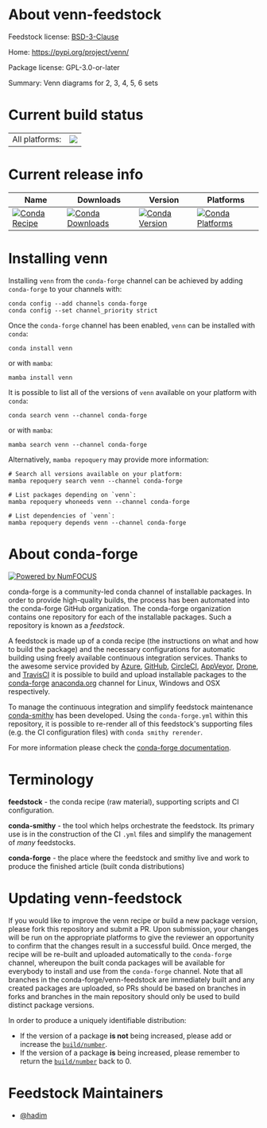About venn-feedstock
====================

Feedstock license: [BSD-3-Clause](https://github.com/conda-forge/venn-feedstock/blob/main/LICENSE.txt)

Home: https://pypi.org/project/venn/

Package license: GPL-3.0-or-later

Summary: Venn diagrams for 2, 3, 4, 5, 6 sets

Current build status
====================


<table><tr><td>All platforms:</td>
    <td>
      <a href="https://dev.azure.com/conda-forge/feedstock-builds/_build/latest?definitionId=12878&branchName=main">
        <img src="https://dev.azure.com/conda-forge/feedstock-builds/_apis/build/status/venn-feedstock?branchName=main">
      </a>
    </td>
  </tr>
</table>

Current release info
====================

| Name | Downloads | Version | Platforms |
| --- | --- | --- | --- |
| [![Conda Recipe](https://img.shields.io/badge/recipe-venn-green.svg)](https://anaconda.org/conda-forge/venn) | [![Conda Downloads](https://img.shields.io/conda/dn/conda-forge/venn.svg)](https://anaconda.org/conda-forge/venn) | [![Conda Version](https://img.shields.io/conda/vn/conda-forge/venn.svg)](https://anaconda.org/conda-forge/venn) | [![Conda Platforms](https://img.shields.io/conda/pn/conda-forge/venn.svg)](https://anaconda.org/conda-forge/venn) |

Installing venn
===============

Installing `venn` from the `conda-forge` channel can be achieved by adding `conda-forge` to your channels with:

```
conda config --add channels conda-forge
conda config --set channel_priority strict
```

Once the `conda-forge` channel has been enabled, `venn` can be installed with `conda`:

```
conda install venn
```

or with `mamba`:

```
mamba install venn
```

It is possible to list all of the versions of `venn` available on your platform with `conda`:

```
conda search venn --channel conda-forge
```

or with `mamba`:

```
mamba search venn --channel conda-forge
```

Alternatively, `mamba repoquery` may provide more information:

```
# Search all versions available on your platform:
mamba repoquery search venn --channel conda-forge

# List packages depending on `venn`:
mamba repoquery whoneeds venn --channel conda-forge

# List dependencies of `venn`:
mamba repoquery depends venn --channel conda-forge
```


About conda-forge
=================

[![Powered by
NumFOCUS](https://img.shields.io/badge/powered%20by-NumFOCUS-orange.svg?style=flat&colorA=E1523D&colorB=007D8A)](https://numfocus.org)

conda-forge is a community-led conda channel of installable packages.
In order to provide high-quality builds, the process has been automated into the
conda-forge GitHub organization. The conda-forge organization contains one repository
for each of the installable packages. Such a repository is known as a *feedstock*.

A feedstock is made up of a conda recipe (the instructions on what and how to build
the package) and the necessary configurations for automatic building using freely
available continuous integration services. Thanks to the awesome service provided by
[Azure](https://azure.microsoft.com/en-us/services/devops/), [GitHub](https://github.com/),
[CircleCI](https://circleci.com/), [AppVeyor](https://www.appveyor.com/),
[Drone](https://cloud.drone.io/welcome), and [TravisCI](https://travis-ci.com/)
it is possible to build and upload installable packages to the
[conda-forge](https://anaconda.org/conda-forge) [anaconda.org](https://anaconda.org/)
channel for Linux, Windows and OSX respectively.

To manage the continuous integration and simplify feedstock maintenance
[conda-smithy](https://github.com/conda-forge/conda-smithy) has been developed.
Using the ``conda-forge.yml`` within this repository, it is possible to re-render all of
this feedstock's supporting files (e.g. the CI configuration files) with ``conda smithy rerender``.

For more information please check the [conda-forge documentation](https://conda-forge.org/docs/).

Terminology
===========

**feedstock** - the conda recipe (raw material), supporting scripts and CI configuration.

**conda-smithy** - the tool which helps orchestrate the feedstock.
                   Its primary use is in the construction of the CI ``.yml`` files
                   and simplify the management of *many* feedstocks.

**conda-forge** - the place where the feedstock and smithy live and work to
                  produce the finished article (built conda distributions)


Updating venn-feedstock
=======================

If you would like to improve the venn recipe or build a new
package version, please fork this repository and submit a PR. Upon submission,
your changes will be run on the appropriate platforms to give the reviewer an
opportunity to confirm that the changes result in a successful build. Once
merged, the recipe will be re-built and uploaded automatically to the
`conda-forge` channel, whereupon the built conda packages will be available for
everybody to install and use from the `conda-forge` channel.
Note that all branches in the conda-forge/venn-feedstock are
immediately built and any created packages are uploaded, so PRs should be based
on branches in forks and branches in the main repository should only be used to
build distinct package versions.

In order to produce a uniquely identifiable distribution:
 * If the version of a package **is not** being increased, please add or increase
   the [``build/number``](https://docs.conda.io/projects/conda-build/en/latest/resources/define-metadata.html#build-number-and-string).
 * If the version of a package **is** being increased, please remember to return
   the [``build/number``](https://docs.conda.io/projects/conda-build/en/latest/resources/define-metadata.html#build-number-and-string)
   back to 0.

Feedstock Maintainers
=====================

* [@hadim](https://github.com/hadim/)

